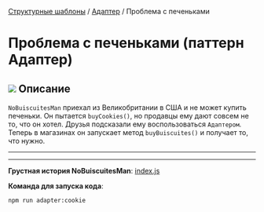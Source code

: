 [Структурные шаблоны](../../#readme) / [Адаптер](../#readme) / Проблема с печеньками

# Проблема с печеньками (паттерн Адаптер)


## ![](../../ui/info.svg) Описание

`NoBuiscuitesMan` приехал из Великобритании в США и не может купить печеньки. Он пытается `buyCookies()`, но продавцы ему дают совсем не то, что он хотел. Друзья подсказали ему воспользоваться `Адаптером`. Теперь в магазинах он запускает метод `buyBuiscuites()` и получает то, что нужно.


***
***

**Грустная история NoBuiscuitesMan**: [index.js](./index.js)

**Команда для запуска кода**:

```
npm run adapter:cookie
```
